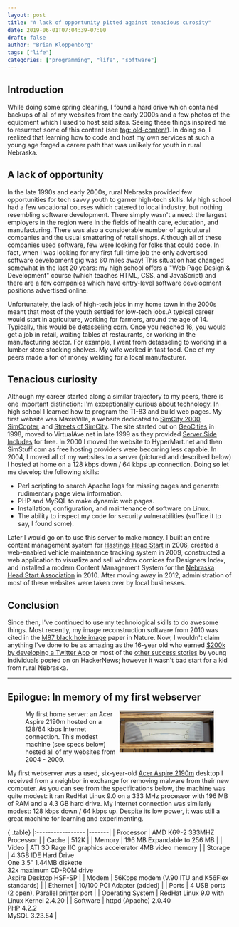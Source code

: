 ```yaml
---
layout: post
title: "A lack of opportunity pitted against tenacious curosity"
date: 2019-06-01T07:04:39-07:00
draft: false
author: "Brian Kloppenborg"
tags: ["life"]
categories: ["programming", "life", "software"]
---
```


## Introduction

While doing some spring cleaning, I found a hard drive which contained backups
of all of my websites from the early 2000s and a few photos of the equipment
which I used to host said sites. Seeing these things inspired me to resurrect
some of this content (see [tag: old-content](/categories.html#old-content-ref)).
In doing so, I realized that learning how to code and host my own services
at such a young age forged a career path that was unlikely for youth in rural
Nebraska.

## A lack of opportunity

In the late 1990s and early 2000s, rural Nebraska provided few opportunities for
tech savvy youth to garner high-tech skills. My high school had a few vocational
courses which catered to local industry, but nothing resembling software
development. There simply wasn't a need: the largest employers in the region
were in the fields of health care, education, and manufacturing. There was also
a considerable number of agricultural companies and the usual smattering of
retail shops. Although all of these companies used software, few were looking
for folks that could code. In fact, when I was looking for my first full-time
job the only advertised software development gig was 60 miles away! This
situation has changed somewhat in the last 20 years: my high school offers
a "Web Page Design & Development" course (which teaches HTML, CSS, and
JavaScript) and there are a few companies which have entry-level software
development positions advertised online.

Unfortunately, the lack of high-tech jobs in my home town in the 2000s meant
that most of the youth settled for low-tech jobs.A typical career would start in
agriculture, working for farmers, around the age of 14. Typically, this would be
[detasseling corn](https://en.wikipedia.org/wiki/Detasseling). Once you reached
16, you would get a job in retail, waiting tables at restaurants, or working in
the manufacturing sector. For example, I went from detasseling to working in a
lumber store stocking shelves. My wife worked in fast food. One of my peers made
a ton of money welding for a local manufacturer.

## Tenacious curiosity

Although my career started along a similar trajectory to my peers, there is one
important distinction: I'm exceptionally curious about technology. In high
school I learned how to program the TI-83 and build web pages. My first website
was MaxisVille, a website dedicated to 
[SimCity 2000](https://en.wikipedia.org/wiki/SimCity_2000), 
[SimCopter](https://en.wikipedia.org/wiki/SimCopter), and
[Streets of SimCity](https://en.wikipedia.org/wiki/Streets_of_SimCity).
The site started out on 
[GeoCities](https://en.wikipedia.org/wiki/Yahoo!_GeoCities) in 1998, moved to 
VirtualAve.net in late 1999 as they provided 
[Server Side Includes](https://en.wikipedia.org/wiki/Server_Side_Includes) 
for free. In 2000 I moved the website to HyperMart.net and then SimStuff.com
as free hosting providers were becoming less capable. In 2004, I moved all
of my websites to a server (pictured and described below) I hosted at home on a
128 kbps down / 64 kbps up connection. Doing so let me develop the following
skills:

* Perl scripting to search Apache logs for missing pages and generate
  rudimentary page view information.
* PHP and MySQL to make dynamic web pages.
* Installation, configuration, and maintenance of software on Linux.
* The ability to inspect my code for security vulnerabilities (suffice it to
  say, I found some).

Later I would go on to use this server to make money. I built an entire content
management system for [Hastings Head Start](http://hshn.org/) in 2006, created a
web-enabled vehicle maintenance tracking system in 2009, constructed a web
application to visualize and sell window cornices for Designers Index, and
installed a modern Content Management System for the 
[Nebraska Head Start Association](https://neheadstart.org/)
in 2010. After moving away in 2012, administration of most of these websites
were taken over by local businesses. 

## Conclusion

Since then, I've continued to use my technological skills to do awesome things.
Most recently, my image reconstruction software from 2010 was cited in the
[M87 black hole image](https://iopscience.iop.org/article/10.3847/2041-8213/ab0e85/meta)
paper in Nature. Now, I wouldn't claim anything I've done to be as amazing as
the 16-year old who earned
[$200k by developing a Twitter App](https://medium.com/tech-product-and-life/how-i-made-200-000-when-i-was-16-years-old-304f0e87cfb6)
or most of the
[other success stories](https://news.ycombinator.com/item?id=20093676)
by young individuals posted on on HackerNews; however it wasn't bad start for a
kid from rural Nebraska.

<hr>

## Epilogue: In memory of my first webserver

<figure>
  <a href="/images/blog/acer-aspire-2190m.jpg">
    <img src="/images/blog/acer-aspire-2190m.jpg" width="50%"
     alt="The Acer Aspire 2190m used to host my websites from 2004-2009"
     style="float: right;"/>
  </a>
  <figcaption>
    My first home server: an Acer Aspire 2190m hosted on a 128/64 kbps Internet
    connection. This modest machine (see specs below) hosted all of my websites
    from 2004 - 2009.
  </figcaption>
</figure>

My first webserver was a used, six-year-old
[Acer Aspire 2190m](https://web.archive.org/web/20010109102200/http://www.acersupport.com/desktop/aspire/html/as21xx_specs.html)
desktop I received from a neighbor in exchange for removing malware from their
new computer. As you can see from the specifications below, the machine was
quite modest: it ran RedHat Linux 9.0 on a 333 MHz processor with 196 MB of RAM
and a 4.3 GB hard drive. My Internet connection was similarly modest: 128 kbps
down / 64 kbps up. Despite its low power, it was still a great machine for
learning and experimenting.

{:.table}
|:----------------- |-------|
| Processor        | AMD K6®-2 333MHZ Processor                         |
| Cache            | 512K  |
| Memory           | 196 MB Expandable to 256 MB |
| Video            | ATI 3D Rage IIC graphics accelerator 4MB video memory |
| Storage          | 4.3GB IDE Hard Drive <br> One 3.5" 1.44MB diskette <br> 32x maximum CD-ROM drive <br> Aspire Desktop HSF-SP          |
| Modem            | 56Kbps modem (V.90 ITU and K56Flex standards) |
| Ethernet         | 10/100 PCI Adapter (added) |
| Ports            | 4 USB ports (2 open), Parallel printer port |
| Operating System | RedHat Linux 9.0 with Linux Kernel 2.4.20 |
| Software         | httpd (Apache) 2.0.40 <br> PHP 4.2.2 <br> MySQL 3.23.54         |
